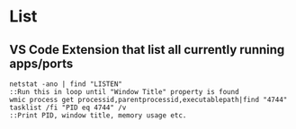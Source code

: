 # List

## VS Code Extension that list all currently running apps/ports

``` batch
netstat -ano | find "LISTEN"
::Run this in loop until "Window Title" property is found
wmic process get processid,parentprocessid,executablepath|find "4744"
tasklist /fi "PID eq 4744" /v
::Print PID, window title, memory usage etc.
```
